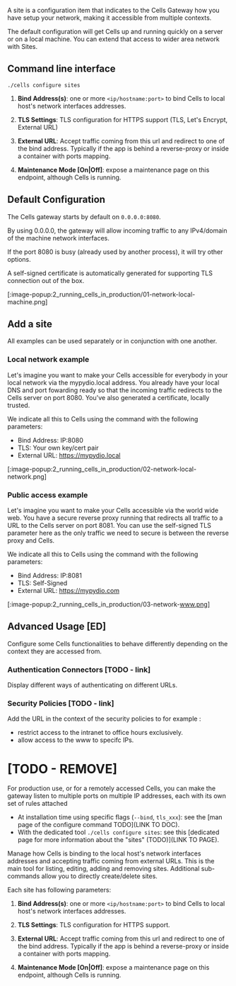 A site is a configuration item that indicates to the Cells Gateway how you have setup your network, making it accessible from multiple contexts.

The default configuration will get Cells up and running quickly on a server or on a local machine. You can extend that access
to wider area network with Sites.

## Command line interface

```
./cells configure sites
```

1. **Bind Address(s)**: one or more `<ip/hostname:port>` to bind Cells to local host's network interfaces addresses. 

2. **TLS Settings**: TLS configuration for HTTPS support (TLS, Let's Encrypt, External URL)

3. **External URL**: Accept traffic coming from this url and redirect to one of the bind address.
    Typically if the app is behind a reverse-proxy or inside a container with ports mapping.

4. **Maintenance Mode [On|Off]**: expose a maintenance page on this endpoint, although Cells is running.

## Default Configuration

The Cells gateway starts by default on `0.0.0.0:8080`.

By using 0.0.0.0, the gateway will allow incoming traffic to any IPv4/domain of the machine network interfaces.

If the port 8080 is busy (already used by another process), it will try other options.

A self-signed certificate is automatically generated for supporting TLS connection out of the box.

[:image-popup:2_running_cells_in_production/01-network-local-machine.png]

## Add a site

All examples can be used separately or in conjunction with one another.

### Local network example

Let's imagine you want to make your Cells accessible for everybody in your local network via the mypydio.local address. You already have your local DNS
and port fowarding ready so that the incoming traffic redirects to the Cells server on port 8080. You've also generated a certificate, locally trusted.

We indicate all this to Cells using the command with the following parameters:
  - Bind Address: IP:8080
  - TLS: Your own key/cert pair
  - External URL: https://mypydio.local

[:image-popup:2_running_cells_in_production/02-network-local-network.png]

### Public access example

Let's imagine you want to make your Cells accessible via the world wide web. You have a secure reverse proxy running that redirects all traffic to a URL to the
Cells server on port 8081. You can use the self-signed TLS parameter here as the only traffic we need to secure is between the reverse proxy and Cells.

We indicate all this to Cells using the command with the following parameters:
  - Bind Address: IP:8081
  - TLS: Self-Signed
  - External URL: https://mypydio.com

[:image-popup:2_running_cells_in_production/03-network-www.png]

## Advanced Usage [ED]

Configure some Cells functionalities to behave differently depending on the context they are accessed from.

### Authentication Connectors [TODO - link]
Display different ways of authenticating on different URLs.

### Security Policies [TODO - link]
Add the URL in the context of the security policies to for example : 
  - restrict access to the intranet to office hours exclusively.
  - allow access to the www to specifc IPs.


# [TODO - REMOVE]
For production use, or for a remotely accessed Cells, you can make the gateway listen to multiple ports on multiple IP addresses,
each with its own set of rules attached 

- At installation time using specific flags (`--bind`, `tls_xxx`): see the [man page of the configure command TODO](LINK TO DOC).
- With the dedicated tool `./cells configure sites`: see this [dedicated page for more information about the "sites" (TODO)](LINK TO PAGE).

Manage how Cells is binding to the local host's network interfaces addresses and accepting traffic coming from external URLs.
  This is the main tool for listing, editing, adding and removing sites. Additional sub-commands allow you to directly create/delete sites.
  
  Each site has following parameters:
  
1. **Bind Address(s)**: one or more `<ip/hostname:port>` to bind Cells to local host's network interfaces addresses. 

2. **TLS Settings**: TLS configuration for HTTPS support.

3. **External URL**: Accept traffic coming from this url and redirect to one of the bind address.
    Typically if the app is behind a reverse-proxy or inside a container with ports mapping.

4. **Maintenance Mode [On|Off]**: expose a maintenance page on this endpoint, although Cells is running.